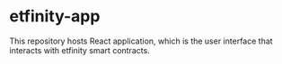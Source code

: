 # etfinity-app
This repository hosts React application, which is the user interface that interacts with etfinity smart contracts.
